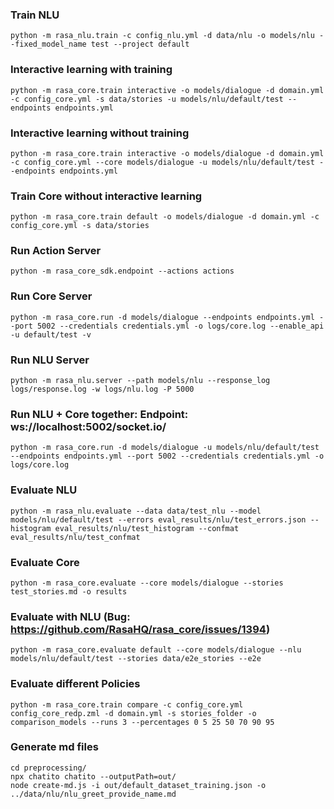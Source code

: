 ### Train NLU
`python -m rasa_nlu.train -c config_nlu.yml -d data/nlu -o models/nlu --fixed_model_name test --project default`

### Interactive learning with training
`python -m rasa_core.train interactive -o models/dialogue -d domain.yml -c config_core.yml -s data/stories -u models/nlu/default/test --endpoints endpoints.yml`

### Interactive learning without training
`python -m rasa_core.train interactive -o models/dialogue -d domain.yml -c config_core.yml --core models/dialogue -u models/nlu/default/test --endpoints endpoints.yml`

### Train Core without interactive learning
`python -m rasa_core.train default -o models/dialogue -d domain.yml -c config_core.yml -s data/stories`

### Run Action Server
`python -m rasa_core_sdk.endpoint --actions actions`

### Run Core Server
`python -m rasa_core.run -d models/dialogue --endpoints endpoints.yml --port 5002 --credentials credentials.yml -o logs/core.log --enable_api -u default/test -v`

### Run NLU Server
`python -m rasa_nlu.server --path models/nlu --response_log logs/response.log -w logs/nlu.log -P 5000`

### Run NLU + Core together: Endpoint: ws://localhost:5002/socket.io/
`python -m rasa_core.run -d models/dialogue -u models/nlu/default/test --endpoints endpoints.yml --port 5002 --credentials credentials.yml -o logs/core.log`

### Evaluate NLU
`python -m rasa_nlu.evaluate --data data/test_nlu --model models/nlu/default/test --errors eval_results/nlu/test_errors.json --histogram eval_results/nlu/test_histogram --confmat eval_results/nlu/test_confmat`

### Evaluate Core
`python -m rasa_core.evaluate --core models/dialogue --stories test_stories.md -o results`

### Evaluate with NLU (Bug: https://github.com/RasaHQ/rasa_core/issues/1394)
`python -m rasa_core.evaluate default --core models/dialogue --nlu models/nlu/default/test --stories data/e2e_stories --e2e`

### Evaluate different Policies
`python -m rasa_core.train compare -c config_core.yml config_core_redp.zml -d domain.yml -s stories_folder -o comparison_models --runs 3 --percentages 0 5 25 50 70 90 95`

### Generate md files
```
cd preprocessing/
npx chatito chatito --outputPath=out/
node create-md.js -i out/default_dataset_training.json -o ../data/nlu/nlu_greet_provide_name.md
```